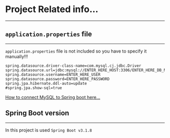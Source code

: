 # Project Related info...
___

## `application.properties` file

---

`application.properties` file is not included so you have to specify it manually!!!
```properties
spring.datasource.driver-class-name=com.mysql.cj.jdbc.Driver
spring.datasource.url=jdbc:mysql://ENTER_HERE_HOST:3306/ENTER_HERE_DB_NAME
spring.datasource.username=ENTER_HERE_USER
spring.datasource.password=ENTER_HERE_PASSWORD
spring.jpa.hibernate.ddl-auto=update
#spring.jpa.show-sql=true
```
[How to connect MySQL to Spring boot here...](https://spring.io/guides/gs/accessing-data-mysql#_create_the_application_properties_file)

## Spring Boot version

---
In this project is used `Spring Boot v3.1.8`
